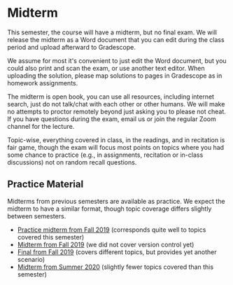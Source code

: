 # Midterm

This semester, the course will have a midterm, but no final exam. We will release the midterm as a Word document that you can edit during the class period and upload afterward to Gradescope.

We assume for most it's convenient to just edit the Word document, but you could also print and scan the exam, or use another text editor. When uploading the solution, please map solutions to pages in Gradescope as in homework assignments.

The midterm is open book, you can use all resources, including internet search, just do not talk/chat with each other or other humans. We will make no attempts to proctor remotely beyond just asking you to please not cheat. If you have questions during the exam, email us or join the regular Zoom channel for the lecture.

Topic-wise, everything covered in class, in the readings, and in recitation is fair game, though the exam will focus most points on topics where you had some chance to practice (e.g., in assignments, recitation or in-class discussions) not on random recall questions.

## Practice Material

Midterms from previous semesters are available as practice. We expect the midterm to have a similar format, though topic coverage differs slightly between semesters.

* [Practice midterm from Fall 2019](https://github.com/ckaestne/seai/blob/F2019/other_material/practice_midterm.pdf) (corresponds quite well to topics covered this semester)
* [Midterm from Fall 2019](https://github.com/ckaestne/seai/blob/F2019/other_material/midterm.pdf) (we did not cover version control yet)
* [Final from Fall 2019](https://github.com/ckaestne/seai/blob/F2019/other_material/final_exam.pdf) (covers different topics, but provides yet another scenario)
* [Midterm from Summer 2020](https://github.com/ckaestne/seai/blob/S2020/exams/midterm.pdf) (slightly fewer topics covered than this semester)
